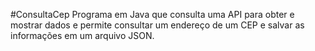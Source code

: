 #ConsultaCep
Programa em Java que consulta uma API para obter e mostrar dados e permite consultar um endereço de um CEP e salvar as informações em um arquivo JSON.
